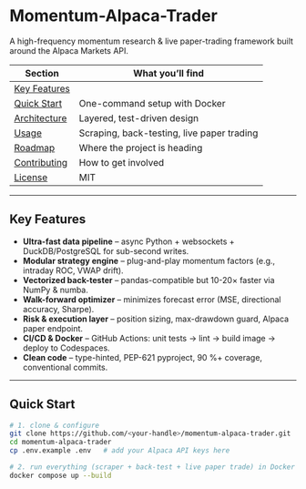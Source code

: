 # Momentum-Alpaca-Trader
A high-frequency momentum research &amp; live paper-trading framework built around the Alpaca Markets API.

| Section | What you’ll find |
|---------|------------------|
| [Key Features](#key-features) ||
| [Quick Start](#quick-start) | One-command setup with Docker |
| [Architecture](#architecture) | Layered, test-driven design |
| [Usage](#usage) | Scraping, back-testing, live paper trading |
| [Roadmap](#roadmap) | Where the project is heading |
| [Contributing](#contributing) | How to get involved |
| [License](#license) | MIT |

---

## Key Features

* **Ultra-fast data pipeline** – async Python + websockets + DuckDB/PostgreSQL for sub-second writes.  
* **Modular strategy engine** – plug-and-play momentum factors (e.g., intraday ROC, VWAP drift).  
* **Vectorized back-tester** – pandas-compatible but 10-20× faster via NumPy & numba.  
* **Walk-forward optimizer** – minimizes forecast error (MSE, directional accuracy, Sharpe).  
* **Risk & execution layer** – position sizing, max-drawdown guard, Alpaca paper endpoint.  
* **CI/CD & Docker** – GitHub Actions: unit tests → lint → build image → deploy to Codespaces.  
* **Clean code** – type-hinted, PEP-621 pyproject, 90 %+ coverage, conventional commits.

---

## Quick Start

```bash
# 1. clone & configure
git clone https://github.com/<your-handle>/momentum-alpaca-trader.git
cd momentum-alpaca-trader
cp .env.example .env   # add your Alpaca API keys here

# 2. run everything (scraper + back-test + live paper trade) in Docker
docker compose up --build

